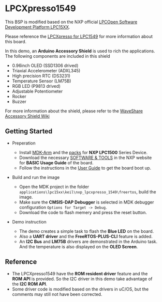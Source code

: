 LPCXpresso1549
==============

This BSP is modified based on the NXP official [LPCOpen Software Development Platform  LPC15XX](https://www.nxp.com/support/developer-resources/software-development-tools/lpc-developer-resources-/lpcopen-libraries-and-examples/lpcopen-software-development-platform-lpc15xx:LPCOPEN-SOFTWARE-FOR-LPC15XX).

Please reference the [LPCXpresso for LPC1549](https://www.nxp.com/support/developer-resources/evaluation-and-development-boards/lpcxpresso-boards/lpcxpresso-board-for-lpc1549:OM13056) for more information about this board.

In this demo, an **Arduino Accessory Shield** is used to rich the applications. The following components are included in this shield

  - 0.96inch OLED (SSD1306 drived)
  - Triaxial Accelerometer (ADXL345)
  - High precision RTC (DS3231)
  - Temperature Sensor (LM75B)
  - RGB LED (P9813 drived)
  - Adjustable Potentiometer
  - Rocker
  - Buzzer

For more information about the shield, please refer to the [WaveShare Accessory Shield Wiki](http://www.waveshare.net/wiki/Accessory_Shield)

Getting Started
---------------

* Preperation

  - Install [MDK-Arm](https://www.keil.com/download/product/) and the [packs](https://www.keil.com/dd2/Pack/) for **NXP LPC1500** Series Device.
  - Download the necessary [SOFTWARE & TOOLS](https://www.nxp.com/support/developer-resources/evaluation-and-development-boards/lpcxpresso-boards/lpcxpresso-board-for-lpc1549:OM13056?tab=Design_Tools_Tab) in the NXP website for **BASIC Usage Guide** of the board.
  - Follow the instructions in the [User Guide](https://www.nxp.com/docs/en/supporting-information/LPCXPRESSO-V2-BOARD-FAMILY-SI.pdf) to get the board boot up.

* Build and run the image

  - Open the MDK project in the folder `applications\lpc15xx\keil\nxp_lpcxpresso_1549\freertos`, build the image.
  - Make sure the **CMSIS-DAP Debugger** is selected in MDK debugger configuration `Options for Target -> Debug`.
  - Download the code to flash memery and press the reset button.

* Demo instruction

  - The demo creates a simple task to flash the **Blue LED** on the board.
  - Also a **UART driver** and the **FreeRTOS-PLUS-CLI** feature is added.
  - An **I2C Bus** and **LM75B** drivers are demonstrated in the Arduino task. And the temperature is also displayed on the **OLED Screen**.

Reference
---------

- The LPCXpresso1549 have the **ROM resident driver** feature and the **ROM API** is provided. So the I2C driver in this demo take advantage of the **I2C ROM API**.
- Some driver code is modified based on the drivers in uC/OS, but the comments may still not have been corrected.